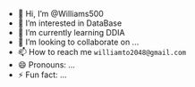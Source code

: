 - 👋 Hi, I’m @Williams500
- 👀 I’m interested in DataBase
- 🌱 I’m currently learning DDIA
- 💞️ I’m looking to collaborate on ...
- 📫 How to reach me `williamto2048@gmail.com`
- 😄 Pronouns: ...
- ⚡ Fun fact: ...

<!---
Williams500/Williams500 is a ✨ special ✨ repository because its `README.md` (this file) appears on your GitHub profile.
You can click the Preview link to take a look at your changes.
--->
